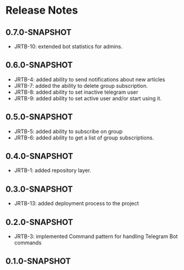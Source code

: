 # Release Notes

## 0.7.0-SNAPSHOT
*   JRTB-10: extended bot statistics for admins.

## 0.6.0-SNAPSHOT

*   JRTB-4: added ability to send notifications about new articles
*   JRTB-7: added the ability to delete group subscription.
*   JRTB-8: added ability to set inactive telegram user
*   JRTB-9: added ability to set active user and/or start using it.

## 0.5.0-SNAPSHOT

*   JRTB-5: added ability to subscribe on group
*   JRTB-6: added ability to get a list of group subscriptions.

## 0.4.0-SNAPSHOT

*   JRTB-1: added repository layer.

## 0.3.0-SNAPSHOT

*   JRTB-13: added deployment process to the project

## 0.2.0-SNAPSHOT

*   JRTB-3: implemented Command pattern for handling Telegram Bot commands

## 0.1.0-SNAPSHOT
